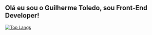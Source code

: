 ## Olá eu sou o Guilherme Toledo, sou Front-End Developer!

[![Top Langs](https://readme-stats-omega-eight.vercel.app/api/top-langs/?username=anuraghazra&size_weight=0.5&count_weight=0.5)](https://github.com/anuraghazra/github-readme-stats)
